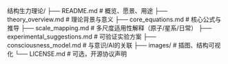 结构生力理论/
├── README.md                  # 概览、愿景、用途
├── theory_overview.md        # 理论背景与意义
├── core_equations.md         # 核心公式与推导
├── scale_mapping.md          # 多尺度适用性解释（原子/星系/日常）
├── experimental_suggestions.md # 可验证实验方案
├── consciousness_model.md    # 与意识/AI的关联
├── images/                   # 插图、结构可视化
└── LICENSE.md                # 可选，开源协议声明
